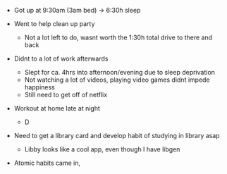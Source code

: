 - Got up at 9:30am (3am bed) -> 6:30h sleep
- Went to help clean up party
	- Not a lot left to do, wasnt worth the 1:30h total drive to there and back
- Didnt to a lot of work afterwards
	- Slept for ca. 4hrs into afternoon/evening due to sleep deprivation
	- Not watching a lot of videos, playing video games didnt impede happiness
	- Still need to get off of netflix
- Workout at home late at night
	- D

- Need to get a library card and develop habit of studying in library asap
	- Libby looks like a cool app, even though I have libgen
- Atomic habits came in, 